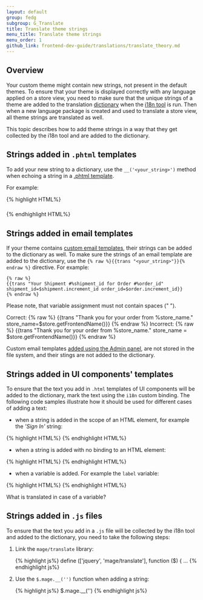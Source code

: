 ```yaml
---
layout: default  
group: fedg
subgroup: G_Translate
title: Translate theme strings
menu_title: Translate theme strings
menu_order: 1
github_link: frontend-dev-guide/translations/translate_theory.md
---
```


## Overview ##

Your custom theme might contain new strings, not present in the default themes. To ensure that your theme is displayed correctly with any language applied on a store view, you need to make sure that the unique strings of a theme are added to the translation <a href="{{site.gdeurl}}frontend-dev-guide/translations/xlate.html#translate_terms">dictionary</a> when the <a href="{{site.gdeurl}}config-guide/cli/config-cli-subcommands-i18n.html#config-cli-subcommands-xlate-dict" target="_blank">i18n tool</a> is run. 
Then when a new language package is created and used to translate a store view, all theme strings are translated as well.

This topic describes how to add theme strings in a way that they get collected by the i18n tool and are added to the dictionary.

<h2 id="add_strings_phtml">Strings added in <code>.phtml</code> templates</h2>

To add your new string to a dictionary, use the `__('<your_string>')` method when echoing a string in a <a href="{{site.gdeurl}}frontend-dev-guide/templates/template-overview.html" target="_blank">.phtml template</a>.

For example:

{% highlight HTML%}
	<h3><?php echo __('Create Backup') ?></h3>
{% endhighlight HTML%}

<h2 id="add_strings_email">Strings added in email templates</h2>

If your theme contains <a href="{{site.gdeurl}}frontend-dev-guide/templates/template-email.html#customize-email-theme" target="_blank">custom email templates</a>, their strings can be added to the dictionary as well. 
To make sure the strings of an email template are added to the dictionary, use the `{% raw %}{{trans "<your_string>"}}{% endraw %}` directive. 
For example: 

    {% raw %}
    {{trans "Your Shipment #%shipment_id for Order #%order_id" shipment_id=$shipment.increment_id order_id=$order.increment_id}}
    {% endraw %}

Please note, that variable assignment must not contain spaces (" ").<br>

Correct:
    {% raw %}
    {{trans &quot;Thank you for your order from %store_name.&quot; store_name=$store.getFrontendName()}}
    {% endraw %}
Incorrect:
    {% raw %}
    {{trans &quot;Thank you for your order from %store_name.&quot; store_name = $store.getFrontendName()}}
    {% endraw %}

<div class="bs-callout bs-callout-info" id="info">
<p>
Custom email templates <a href="{{site.gdeurl}}frontend-dev-guide/templates/template-email.html#customize-email-admin" target="_blank">added using the Admin panel</a>, are not stored in the file system, and their stings are not added to the dictionary.
</p>
</div>

<h2 id="add_strings_js">Strings added in UI components' templates</h2>

To ensure that the text you add in `.html` templates of UI components will be added to the dictionary, mark the text using the `i18n` custom binding. The following code samples illustrate how it should be used for different cases of adding a text:

- when a string is added in the scope of an HTML element, for example the *'Sign In'* string:
 
{% highlight HTML%}
    <span data-bind="i18n: 'Sign In'"></span>
{% endhighlight HTML%}

- when a string is added with no binding to an HTML element:

{% highlight HTML%}
    <!-- ko i18n: 'You have no items in your shopping cart.' --><!-- /ko -->
{% endhighlight HTML%}	

- when a variable is added. For example the `label` variable:
	
{% highlight HTML%}
    <span data-bind="i18n: label"></span>
{% endhighlight HTML%}

<p class="q">What is translated in case of a variable?</p>

<h2 id="add_strings_js">Strings added in <code>.js</code> files</h2>
To ensure that the text you add in a <code>.js</code> file will be collected by the i18n tool and added to the dictionary, you need to take the following steps:
<ol>
<li>Link the <code>mage/translate</code> library:

{% highlight js%}
	define (['jquery', 'mage/translate'], 
	function ($) { ...
{% endhighlight js%}
</li>
<li>Use the <code>$.mage.__('')</code> function when adding a string:

{% highlight js%}
	$.mage.__('<string>')
{% endhighlight js%}
</li>
</ol>
